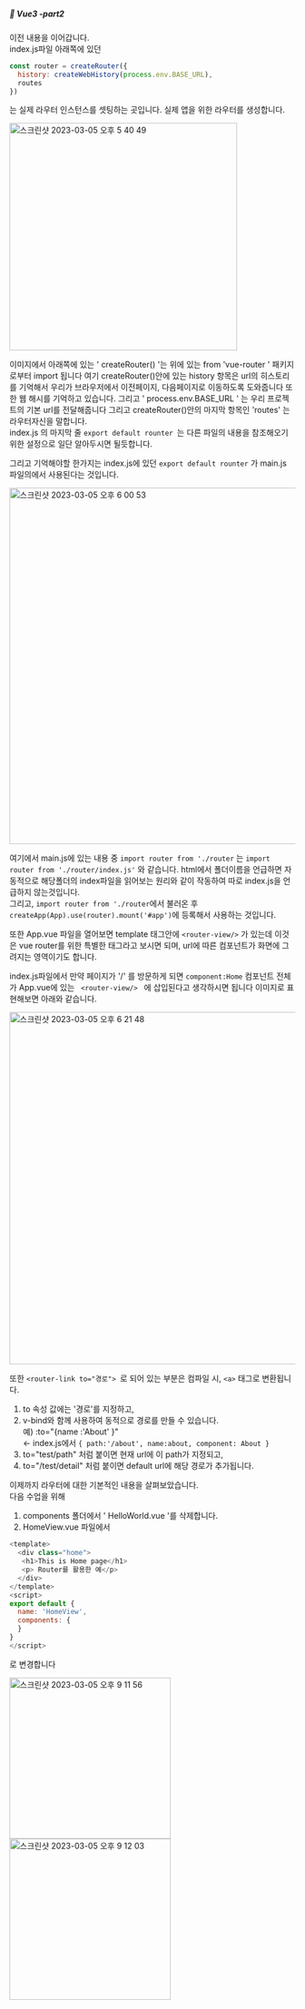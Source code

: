 ##### :cactus: Vue3 -part2

이전 내용을 이어갑니다.  
index.js파일 아래쪽에 있던 
``` javascript 
const router = createRouter({
  history: createWebHistory(process.env.BASE_URL),
  routes
})
```
는 실제 라우터 인스턴스를 셋팅하는 곳입니다. 실제 앱을 위한 라우터를 생성합니다.  


<img width="401" alt="스크린샷 2023-03-05 오후 5 40 49" src="https://user-images.githubusercontent.com/48478079/222950632-a66e4ba0-799b-4353-b92e-f4ede8b077e8.png">

이미지에서 아래쪽에 있는 ' createRouter() '는 위에 있는 from 'vue-router ' 패키지로부터 import 됩니다
여기 createRouter()안에 있는 history 항목은 url의 히스토리를 기억해서 우리가 브라우저에서 이전페이지, 다음페이지로 이동하도록 도와줍니다 또한 웹 해시를 기억하고 있습니다. 그리고 ' process.env.BASE_URL ' 는 우리 프로젝트의 기본 url를 전달해줍니다
그리고 createRouter()안의 마지막 항목인 'routes' 는 라우터자신을 말합니다.   
index.js 의 마지막 줄 ```export default rounter ```는 다른 파일의 내용을 참조해오기 위한 설정으로 일단 알아두시면 될듯합니다. 

그리고 기억해야할 한가지는 index.js에 있던 ``` export default rounter ``` 가 main.js 파일의에서 사용된다는 것입니다. 

<img width="628" alt="스크린샷 2023-03-05 오후 6 00 53" src="https://user-images.githubusercontent.com/48478079/222951469-6f899a3d-6a99-4b0e-9dbd-e5322b7a8bd1.png">

여기에서 main.js에 있는 내용 중 
``` import router from './router ``` 는 ``` import router from './router/index.js' ``` 와 같습니다. html에서 폴더이름을 언급하면 자동적으로 해당폴더의 index파일을 읽어보는 원리와 같이 작동하여 따로 index.js을 언급하지 않는것입니다.  
그리고, 
``` import router from './router ```에서 불러온 후 ``` createApp(App).use(router).mount('#app') ```에 등록해서 사용하는 것입니다. 

또한 App.vue 파일을 열어보면 template 태그안에 ``` <router-view/> ``` 가 있는데 이것은 vue router를 위한 특별한 태그라고 보시면 되며, url에 따른 컴포넌트가 화면에 그려지는 영역이기도 합니다. 

index.js파일에서 만약 페이지가 '/' 를 방문하게 되면 ``` component:Home ``` 컴포넌트 전체가 App.vue에 있는 ```  <router-view/>  ``` 에 삽입된다고 생각하시면 됩니다  이미지로 표현해보면 아래와 같습니다.  

<img width="621" alt="스크린샷 2023-03-05 오후 6 21 48" src="https://user-images.githubusercontent.com/48478079/222952456-cb42dcf0-05b2-4989-b3f9-0b35488ba3e8.png">   

또한 ```<router-link to="경로"> ```로 되어 있는 부분은  컴파일 시, ``` <a> ``` 태그로 변환됩니다.   
1) to 속성 값에는 '경로'를 지정하고,    
2) v-bind와 함께 사용하여 동적으로 경로를 만들 수 있습니다.  
   예) :to="{name :'About' }"  
   <- index.js에서 ``` { path:'/about', name:about, component: About } ```  
3) to="test/path" 처럼 붙이면 현재 url에 이 path가 지정되고,   
4) to="/test/detail" 처럼 붙이면 default url에 해당 경로가 추가됩니다.  


이제까지 라우터에 대한 기본적인 내용을 살펴보았습니다.   
다음 수업을 위해    
1) components 폴더에서 ' HelloWorld.vue '를 삭제합니다.   
2) HomeView.vue 파일에서  
``` javascript
<template>
  <div class="home">
   <h1>This is Home page</h1>
   <p> Router를 활용한 예</p>
  </div>
</template>
<script>
export default {
  name: 'HomeView',
  components: {
  }
}
</script>
``` 
로 변경합니다 

<img width="284" alt="스크린샷 2023-03-05 오후 9 11 56" src="https://user-images.githubusercontent.com/48478079/222959748-df25c78f-2160-4ed0-b021-bbece14235e7.png"><img width="284" alt="스크린샷 2023-03-05 오후 9 12 03" src="https://user-images.githubusercontent.com/48478079/222959763-79b052d1-8c54-4212-8eef-0392f67117f2.png">

